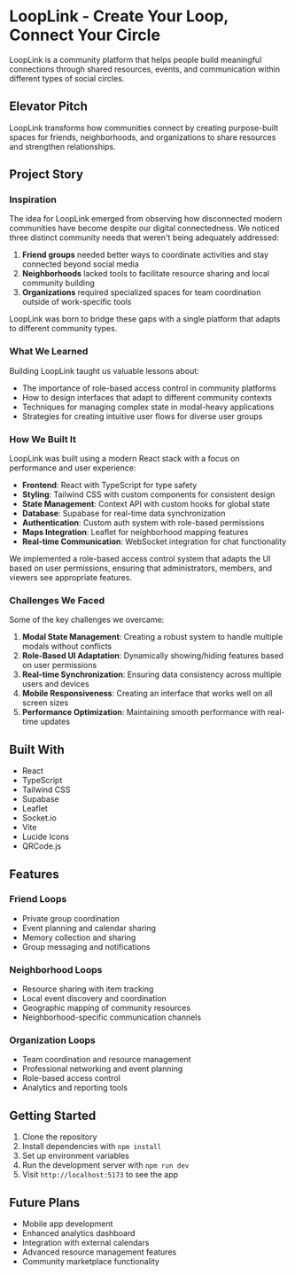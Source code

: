 # LoopLink - Create Your Loop, Connect Your Circle

LoopLink is a community platform that helps people build meaningful connections through shared resources, events, and communication within different types of social circles.

## Elevator Pitch

LoopLink transforms how communities connect by creating purpose-built spaces for friends, neighborhoods, and organizations to share resources and strengthen relationships.

## Project Story

### Inspiration

The idea for LoopLink emerged from observing how disconnected modern communities have become despite our digital connectedness. We noticed three distinct community needs that weren't being adequately addressed:

1. **Friend groups** needed better ways to coordinate activities and stay connected beyond social media
2. **Neighborhoods** lacked tools to facilitate resource sharing and local community building
3. **Organizations** required specialized spaces for team coordination outside of work-specific tools

LoopLink was born to bridge these gaps with a single platform that adapts to different community types.

### What We Learned

Building LoopLink taught us valuable lessons about:

- The importance of role-based access control in community platforms
- How to design interfaces that adapt to different community contexts
- Techniques for managing complex state in modal-heavy applications
- Strategies for creating intuitive user flows for diverse user groups

### How We Built It

LoopLink was built using a modern React stack with a focus on performance and user experience:

- **Frontend**: React with TypeScript for type safety
- **Styling**: Tailwind CSS with custom components for consistent design
- **State Management**: Context API with custom hooks for global state
- **Database**: Supabase for real-time data synchronization
- **Authentication**: Custom auth system with role-based permissions
- **Maps Integration**: Leaflet for neighborhood mapping features
- **Real-time Communication**: WebSocket integration for chat functionality

We implemented a role-based access control system that adapts the UI based on user permissions, ensuring that administrators, members, and viewers see appropriate features.

### Challenges We Faced

Some of the key challenges we overcame:

1. **Modal State Management**: Creating a robust system to handle multiple modals without conflicts
2. **Role-Based UI Adaptation**: Dynamically showing/hiding features based on user permissions
3. **Real-time Synchronization**: Ensuring data consistency across multiple users and devices
4. **Mobile Responsiveness**: Creating an interface that works well on all screen sizes
5. **Performance Optimization**: Maintaining smooth performance with real-time updates

## Built With

- React
- TypeScript
- Tailwind CSS
- Supabase
- Leaflet
- Socket.io
- Vite
- Lucide Icons
- QRCode.js

## Features

### Friend Loops
- Private group coordination
- Event planning and calendar sharing
- Memory collection and sharing
- Group messaging and notifications

### Neighborhood Loops
- Resource sharing with item tracking
- Local event discovery and coordination
- Geographic mapping of community resources
- Neighborhood-specific communication channels

### Organization Loops
- Team coordination and resource management
- Professional networking and event planning
- Role-based access control
- Analytics and reporting tools

## Getting Started

1. Clone the repository
2. Install dependencies with `npm install`
3. Set up environment variables
4. Run the development server with `npm run dev`
5. Visit `http://localhost:5173` to see the app

## Future Plans

- Mobile app development
- Enhanced analytics dashboard
- Integration with external calendars
- Advanced resource management features
- Community marketplace functionality